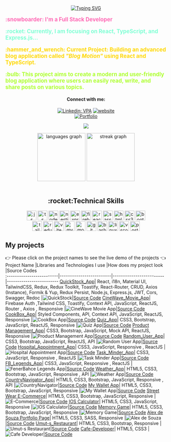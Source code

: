 ## 
<div align=center>
     <a href="https://git.io/typing-svg"><img src="https://readme-typing-svg.demolab.com?font=VT323&size=35&duration=3500&pause=300&color=color=A89568&center=true&vCenter=true&width=500&lines=Hi🖐+I'm+Umut;Welcome+to+my+profile!;Description+of+myself%3A;Full+Stack+Developer;" alt="Typing SVG" /></a>
</div>

<div>
  <p style="color: #FF69B4; font-size: 1.2em; font-weight: bold;">:snowboarder: I'm a Full Stack Developer</p>
  <p style="color: #7FFFD4; font-size: 1.2em; font-weight: bold;">:rocket: Currently, I am focusing on <strong>React</strong>, <strong>TypeScript</strong>, and <strong>Express.js</strong>...</p>
  <p style="color: #FFD700; font-size: 1.2em; font-weight: bold;">:hammer_and_wrench: Current Project: Building an advanced blog application called <em>"Blog Motion"</em> using React and TypeScript.</p>
  <p style="color: #ADFF2F; font-size: 1.2em; font-weight: bold;">:bulb: This project aims to create a modern and user-friendly blog application where users can easily read, write, and share posts on various topics.</p>
</div>


<div align=center>

#### Connect with me:

[![Linkedin: VPA](https://img.shields.io/badge/linkedin-%230077B5.svg?&style=for-the-badge&logo=linkedin&logoColor=white)](https://www.linkedin.com/in/ucangun/)
[![website](https://img.shields.io/badge/gmail-f1f2f6.svg?&style=for-the-badge&logo=gmail&logoColor=red)](mailto:ucangun76@gmail.com)
<br>
[![Portfolio](https://img.shields.io/badge/Portfolio-1E3A8A.svg?&style=for-the-badge&logo=internet-explorer&logoColor=white)](https://www.ucangun.com/)
</br>

![](https://komarev.com/ghpvc/?username=ucangun&style=flat-square)

</div>

<div align="center">
  <img src="https://github-readme-stats.vercel.app/api/top-langs?username=ucangun&locale=en&hide_title=false&layout=compact&card_width=320&langs_count=5&theme=dracula&hide_border=true&order=2" height="150" alt="languages graph"  />
  <img src="https://streak-stats.demolab.com?user=ucangun&locale=en&mode=weekly&theme=dracula&hide_border=true&border_radius=5&order=3" height="150" alt="streak graph"  />
</div>

</br>

<div align="center">
<h2 align="center">:rocket:Technical Skills</h2>

<img width="30px" alt="js" title="js" src="https://skillicons.dev/icons?i=js" />
<img width="30px" alt="ts" title="ts" src="https://skillicons.dev/icons?i=ts" />
<img width="30px" alt="nodejs" title="nodejs" src="https://skillicons.dev/icons?i=nodejs" />
<img width="30px" alt="nestjs" title="nestjs" src="https://skillicons.dev/icons?i=nestjs" />
<img width="30px" alt="expressjs" title="expressjs" src="https://skillicons.dev/icons?i=express" />
<img width="30px" alt="firebase" title="firebase" src="https://skillicons.dev/icons?i=firebase" />
<img width="30px" alt="react" title="react" src="https://skillicons.dev/icons?i=react" />
<img width="30px" alt="sass" title="sass" src="https://skillicons.dev/icons?i=sass" />
<img width="30px" alt="html5" title="html5" src="https://skillicons.dev/icons?i=html" />
<img width="30px" alt="css3" title="css3" src="https://skillicons.dev/icons?i=css" />
<img width="30px" alt="bootstrap" title="bootstrap" src="https://skillicons.dev/icons?i=bootstrap" />
<br/>
<img width="30px" alt="tailwind" title="tailwind" src="https://skillicons.dev/icons?i=tailwind" />
<img width="30px" alt="redux" title="redux" src="https://skillicons.dev/icons?i=redux" />
<img width="30px" alt="vite" title="vite" src="https://skillicons.dev/icons?i=vite" />
<img width="30px" alt="mysql" title="mysql" src="https://skillicons.dev/icons?i=mysql" />
<img width="30px" alt="mongodb" title="mongodb" src="https://skillicons.dev/icons?i=mongodb" />
<img width="30px" alt="git" title="git" src="https://skillicons.dev/icons?i=git" />
<img width="30px" alt="bash" title="bash" src="https://skillicons.dev/icons?i=bash" />
<img width="30px" alt="linux" title="linux" src="https://skillicons.dev/icons?i=linux" />
<img width="30px" alt="vscode" title="vscode" src="https://skillicons.dev/icons?i=vscode" />
<img width="30px" alt="postman" title="postman" src="https://skillicons.dev/icons?i=postman" />
</div>


## My projects
👉 Please click on the project names to see the live demo of the projects 👈
  Project Name       |Libraries and Technologies I use     |How does my project look          |Source Codes       
:-------------------------|-------------------------|-------------------------|-------------------------
[QuickStock_App](https://quickstock.vercel.app/)| React, i18n, Material UI, TailwindCSS, Redux, Redux Toolkit, Toastify, React-Router, CRUD, Axios (Instance), Formik & Yup, Redux Persist, Node.js, Express.js, JWT, Cors, Swagger, Redoc |![QuickStock](https://github.com/user-attachments/assets/e70e6bc0-012a-4f76-aa50-5a992b9de831)|[Source Code](https://github.com/ucangun/Stock_App)
[CineWave_Movie_App](https://cine-wave-movie-app.vercel.app/)| Firebase Auth ,Tailwind CSS, Toastify, Context API, JavaScript, ReactJS, Router , Axios , Responsive |![CineWave Movie App](https://github.com/user-attachments/assets/02364e9c-fe1e-4246-a727-24fcb66642b5)|[Source Code](https://github.com/ucangun/CineWave_Movie_App)
[CookBox_App](https://cookboxapp.netlify.app/)| Styled Components, API, Context API, JavaScript, ReactJS, Responsive |![CookBox App](https://github.com/user-attachments/assets/26e2b5c4-9b6c-48cc-89dd-a6b9b619aadc)|[Source Code](https://github.com/ucangun/CookBox_App)
[Quiz_App](https://itmasterquizapp.netlify.app/)| CSS3, Bootstrap, JavaScript, ReactJS, Responsive |![Quiz App](https://github.com/user-attachments/assets/f9fd7044-6edf-45bb-9e89-8a222eade1b7)|[Source Code](https://github.com/ucangun/Quiz_App)
[Product Management_App](https://umutproductmanagement.netlify.app/)| CSS3, Bootstrap, JavaScript, Mock API, ReactJS, Responsive |![Product Management App](https://github.com/user-attachments/assets/3f5289ef-d0f2-41c5-b6e9-a806ec5d0a07)|[Source Code](https://github.com/ucangun/Product_Management_App)
[Random_User_App](https://randomuserappumut.netlify.app/)| CSS3, Bootstrap, JavaScript, ReactJS, API |![Random User App](https://github.com/user-attachments/assets/5ebfe6f9-7f77-4109-8e7b-565dee94fd11)|[Source Code](https://github.com/ucangun/Random_User_App)
[Hospital_Appointment_App](https://okudurhospital.netlify.app/)| CSS3, JavaScript, Responsive , ReactJS |![Hospital Appointment App](https://github.com/user-attachments/assets/d8542b5c-ec57-4851-98f0-0a868d694915)|[Source Code](https://github.com/ucangun/Hospital_Appointment-_App)
[Task_Minder_App](https://taskminderappumut.netlify.app/)| CSS3, JavaScript, Responsive , ReactJS |![Task Minder App](https://github.com/user-attachments/assets/8580fa01-7b6e-426c-904a-31b68e0e1f8f)|[Source Code](https://github.com/ucangun/Task_Minder)
[FB_Legends_App](https://fenerbahcelegends.netlify.app/)| CSS3, JavaScript, Responsive , ReactJS |![FenerBahce Legends App](https://github.com/user-attachments/assets/2280a022-8cac-4533-8c82-fcb9cf9a1226)|[Source Code](https://github.com/ucangun/FB_Legends)
[Weather_App](https://umutweatherapp.netlify.app/)| HTML5, CSS3, Bootstrap, JavaScript, Responsive , API |![Weather App](https://github.com/ucangun/ucangun/assets/149247682/234318e9-cc6e-476c-8a56-b90210dfbe0d)|[Source Code](https://github.com/ucangun/Weather_App--v2)
[CountryNavigator_App](https://umutlocationapp.netlify.app/)| HTML5, CSS3, Bootstrap, JavaScript, Responsive , API |![CountryNavigator](https://github.com/ucangun/ucangun/assets/149247682/ef185f74-4e46-47e1-b530-8246e76ebebb)|[Source Code](https://github.com/ucangun/CountryNavigator_App/tree/main)
[My Wallet App](https://umutwalletapp.netlify.app/)| HTML5, CSS3, Bootstrap, JavaScript, Responsive |![My Wallet App](https://github.com/ucangun/ucangun/assets/149247682/9b8c6048-f060-4dbe-9d02-e9615b4bc1f1)|[Source Code](https://github.com/ucangun/My_Wallet_App)
[Street Wear E-Commerce](https://streetwearapp.netlify.app/)| HTML5, CSS3, Bootstrap, JavaScript, Responsive |![E-Commerce](https://github.com/ucangun/ucangun/assets/149247682/62769a8c-3449-495a-941f-108ba33f0c5a)|[Source Code](https://github.com/ucangun/E_Commerce_Project)
[IOS Calculator](https://umutioscalculator.netlify.app/)| HTML5, CSS3, JavaScript, Responsive |![IOS Calculator](https://github.com/ucangun/ucangun/assets/149247682/8af9b78e-69dd-4684-b9d8-3aa684ac53c3)|[Source Code](https://github.com/ucangun/IOS_Calculator)
[Memory Game](https://umutsmemorygame.netlify.app/)| HTML5, CSS3, Bootstrap, JavaScript, Responsive |![Memory Game](https://github.com/ucangun/ucangun/assets/149247682/abb27d28-8c56-43f0-8850-497a1fd00641)|[Source Code](https://github.com/ucangun/Memory_Game_With_Js)
[Alex de Souza Portfolio Page](https://ucangunalex.netlify.app/)| HTML5, CSS3, SASS, Responsive |![Alex de Souza](https://github.com/ucangun/ucangun/assets/149247682/5b466509-d9ff-4dff-bdb9-a173aefc66eb)|[Source Code](https://github.com/ucangun/Alex_Sass_Project)
[Umut-s_Restaurant](https://umutsveganestaurant.netlify.app)| HTML5, CSS3, Bootstrap, Responsive |![Umut-s Restaurant](https://github.com/ucangun/ucangun/assets/149247682/9d7ce1d5-99ba-4503-981a-19aac1718d68)|[Source Code](  https://github.com/ucangun/Umut-s_Restaurant)
[Cafe-Developer](https://cafedeveloper.netlify.app)| HTML5, CSS3 |![Cafe Developer](https://github.com/ucangun/ucangun/assets/149247682/38a9f41e-cedb-4481-8850-7f4f97c0c151)|[Source Code]( https://github.com/ucangun/Cafe-Developer)


</div>
</br>
<br>

